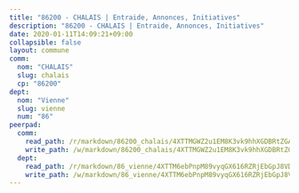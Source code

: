 ```yaml
---
title: "86200 - CHALAIS | Entraide, Annonces, Initiatives"
description: "86200 - CHALAIS | Entraide, Annonces, Initiatives"
date: 2020-01-11T14:09:21+09:00
collapsible: false
layout: commune
comm:
  nom: "CHALAIS"
  slug: chalais
  cp: "86200"
dept:
  nom: "Vienne"
  slug: vienne
  num: "86"
peerpad:
  comm:
    read_path: /r/markdown/86200_chalais/4XTTMGWZ2u1EM8K3vk9hhXGDBRtZGAP1q8EZcyQP95yXa2hqJ
    write_path: /w/markdown/86200_chalais/4XTTMGWZ2u1EM8K3vk9hhXGDBRtZGAP1q8EZcyQP95yXa2hqJ-K3TgTfJRg6eWST5mr1PetjeNNaEp2boh8tRfstw3YgxJc1YWdxyoSsfJ1GinGHDoLjreGdCVZHmqVJofSrNURpmsZAz3vdt7yL2BQTAx544AJHn2SE2Cw4jD4ozdo29jrJJPJqQk
  dept:
    read_path: /r/markdown/86_vienne/4XTTM6ebPnpM89vyqGX616RZRjEbGpJ8VDNVdSCrMHCb86ALN
    write_path: /w/markdown/86_vienne/4XTTM6ebPnpM89vyqGX616RZRjEbGpJ8VDNVdSCrMHCb86ALN-K3TgUEmU2PzobkNvYrNtR4DXtgm1qYeknzdEZmszmUFpRSMDjV62q8xZv1nUQEJqGnnT9H399N9TnzZMyT3rgAM3pHPbqGxVD33vWNzCSkbf2kxHwBfenpixiJuwbWaCBERwmNeA
---
```


